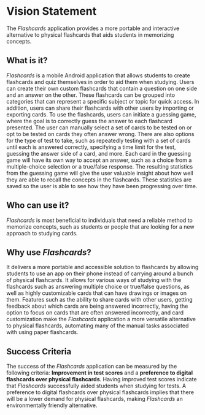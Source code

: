 # Vision Statement
The _Flashcards_ application provides a more portable and interactive alternative to physical flashcards that aids students in memorizing concepts.
## What is it?
_Flashcards_ is a mobile Android application that allows students to create flashcards and quiz themselves in order to aid them when studying. Users can create their own custom flashcards that contain a question on one side and an answer on the other. These flashcards can be grouped into categories that can represent a specific subject or topic for quick access. In addition, users can share their flashcards with other users by importing or exporting cards. To use the flashcards, users can initiate a guessing game, where the goal is to correctly guess the answer to each flashcard presented. The user can manually select a set of cards to be tested on or opt to be tested on cards they often answer wrong. There are also options for the type of test to take, such as repeatedly testing with a set of cards until each is answered correctly, specifying a time limit for the test, guessing the answer side of a card, and more. Each card in the guessing game will have its own way to accept an answer, such as a choice from a multiple-choice selection or a true/false response. The resulting statistics from the guessing game will give the user valuable insight about how well they are able to recall the concepts in the flashcards. These statistics are saved so the user is able to see how they have been progressing over time.
## Who can use it?
_Flashcards_ is most beneficial to individuals that need a reliable method to memorize concepts, such as students or people that are looking for a new approach to studying cards.
## Why use _Flashcards_?
It delivers a more portable and accessible solution to flashcards by allowing students to use an app on their phone instead of carrying around a bunch of physical flashcards. It allows for various ways of studying with the flashcards such as answering multiple choice or true/false questions, as well as highly customizable cards that can have drawings or images on them. Features such as the ability to share cards with other users, getting feedback about which cards are being answered incorrectly, having the option to focus on cards that are often answered incorrectly, and card customization make the _Flashcards_ application a more versatile alternative to physical flashcards, automating many of the manual tasks associated with using paper flashcards.
## Success Criteria
The success of the _Flashcards_ application can be measured by the following criteria: **Improvement in test scores** and a **preference to digital flashcards over physical flashcards**. Having improved test scores indicate that _Flashcards_ successfully aided students when studying for tests. A preference to digital flashcards over physical flashcards implies that there will be a lower demand for physical flashcards, making _Flashcards_ an environmentally friendly alternative.


